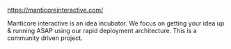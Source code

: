 https://manticoreinteractive.com/

Manticore interactive is an idea incubator. We focus on getting your idea up & running ASAP using our rapid deployment architecture. This is a community driven project.

